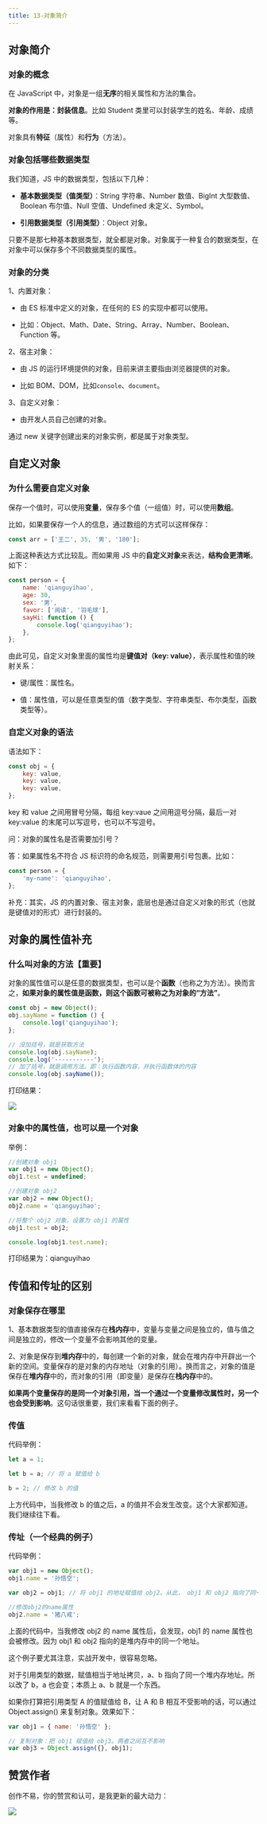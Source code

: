 ```yaml
---
title: 13-对象简介
---
```


<ArticleTopAd></ArticleTopAd>

## 对象简介

### 对象的概念

在 JavaScript 中，对象是一组**无序**的相关属性和方法的集合。

**对象的作用是：封装信息**。比如 Student 类里可以封装学生的姓名、年龄、成绩等。

对象具有**特征**（属性）和**行为**（方法）。

### 对象包括哪些数据类型

我们知道，JS 中的数据类型，包括以下几种：

-   **基本数据类型（值类型）**：String 字符串、Number 数值、BigInt 大型数值、Boolean 布尔值、Null 空值、Undefined 未定义、Symbol。

-   **引用数据类型（引用类型）**：Object 对象。

只要不是那七种基本数据类型，就全都是对象。对象属于一种复合的数据类型，在对象中可以保存多个不同数据类型的属性。

### 对象的分类

1、内置对象：

-   由 ES 标准中定义的对象，在任何的 ES 的实现中都可以使用。

-   比如：Object、Math、Date、String、Array、Number、Boolean、Function 等。

2、宿主对象：

-   由 JS 的运行环境提供的对象，目前来讲主要指由浏览器提供的对象。

-   比如 BOM、DOM，比如`console`、`document`。

3、自定义对象：

-   由开发人员自己创建的对象。

通过 new 关键字创建出来的对象实例，都是属于对象类型。

## 自定义对象

### 为什么需要自定义对象

保存一个值时，可以使用**变量**，保存多个值（一组值）时，可以使用**数组**。

比如，如果要保存一个人的信息，通过数组的方式可以这样保存：

```javascript
const arr = ['王二', 35, '男', '180'];
```

上面这种表达方式比较乱。而如果用 JS 中的**自定义对象**来表达，**结构会更清晰**。如下：

```javascript
const person = {
    name: 'qianguyihao',
    age: 30,
    sex: '男',
    favor: ['阅读', '羽毛球'],
    sayHi: function () {
        console.log('qianguyihao');
    },
};
```

由此可见，自定义对象里面的属性均是**键值对（key: value）**，表示属性和值的映射关系：

-   键/属性：属性名。

-   值：属性值，可以是任意类型的值（数字类型、字符串类型、布尔类型，函数类型等）。

### 自定义对象的语法

语法如下：

```js
const obj = {
    key: value,
    key: value,
    key: value,
};
```

key 和 value 之间用冒号分隔，每组 key:vaue 之间用逗号分隔，最后一对 key:value 的末尾可以写逗号，也可以不写逗号。

问：对象的属性名是否需要加引号？

答：如果属性名不符合 JS 标识符的命名规范，则需要用引号包裹。比如：

```js
const person = {
    'my-name': 'qianguyihao',
};
```

补充：其实，JS 的内置对象、宿主对象，底层也是通过自定义对象的形式（也就是键值对的形式）进行封装的。

## 对象的属性值补充

### 什么叫对象的方法【重要】

对象的属性值可以是任意的数据类型，也可以是个**函数**（也称之为方法）。换而言之，**如果对象的属性值是函数，则这个函数可被称之为对象的“方法”**。

```javascript
const obj = new Object();
obj.sayName = function () {
    console.log('qianguyihao');
};

// 没加括号，就是获取方法
console.log(obj.sayName);
console.log('-----------');
// 加了括号，就是调用方法。即：执行函数内容，并执行函数体的内容
console.log(obj.sayName());
```

打印结果：

![](https://img.smyhvae.com/20221014_1130.png)

### 对象中的属性值，也可以是一个对象

举例：

```javascript
//创建对象 obj1
var obj1 = new Object();
obj1.test = undefined;

//创建对象 obj2
var obj2 = new Object();
obj2.name = 'qianguyihao';

//将整个 obj2 对象，设置为 obj1 的属性
obj1.test = obj2;

console.log(obj1.test.name);
```

打印结果为：qianguyihao

## 传值和传址的区别

### 对象保存在哪里

1、基本数据类型的值直接保存在**栈内存**中，变量与变量之间是独立的，值与值之间是独立的，修改一个变量不会影响其他的变量。

2、对象是保存到**堆内存**中的，每创建一个新的对象，就会在堆内存中开辟出一个新的空间。变量保存的是对象的内存地址（对象的引用）。换而言之，对象的值是保存在**堆内存**中的，而对象的引用（即变量）是保存在**栈内存**中的。

**如果两个变量保存的是同一个对象引用，当一个通过一个变量修改属性时，另一个也会受到影响**。这句话很重要，我们来看看下面的例子。

### 传值

代码举例：

```js
let a = 1;

let b = a; // 将 a 赋值给 b

b = 2; // 修改 b 的值
```

上方代码中，当我修改 b 的值之后，a 的值并不会发生改变。这个大家都知道。我们继续往下看。

### 传址（一个经典的例子）

代码举例：

```javascript
var obj1 = new Object();
obj1.name = '孙悟空';

var obj2 = obj1; // 将 obj1 的地址赋值给 obj2。从此， obj1 和 obj2 指向了同一个堆内存空间

//修改obj2的name属性
obj2.name = '猪八戒';
```

上面的代码中，当我修改 obj2 的 name 属性后，会发现，obj1 的 name 属性也会被修改。因为 obj1 和 obj2 指向的是堆内存中的同一个地址。

这个例子要尤其注意，实战开发中，很容易忽略。

对于引用类型的数据，赋值相当于地址拷贝，a、b 指向了同一个堆内存地址。所以改了 b，a 也会变；本质上 a、b 就是一个东西。

如果你打算把引用类型 A 的值赋值给 B，让 A 和 B 相互不受影响的话，可以通过 Object.assign() 来复制对象。效果如下：

```js
var obj1 = { name: '孙悟空' };

// 复制对象：把 obj1 赋值给 obj3。两者之间互不影响
var obj3 = Object.assign({}, obj1);
```

## 赞赏作者

创作不易，你的赞赏和认可，是我更新的最大动力：

![](https://img.smyhvae.com/20220401_1800.jpg)
